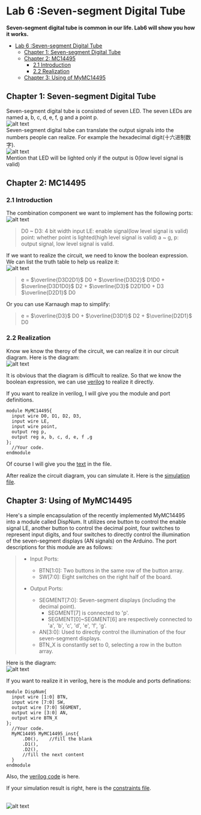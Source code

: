 # Lab 6 :Seven-segment Digital Tube
**Seven-segment digital tube is common in our life. Lab6 will show you how it works.**

- [Lab 6 :Seven-segment Digital Tube](#lab-6-seven-segment-digital-tube)
  - [Chapter 1: Seven-segment Digital Tube](#chapter-1-seven-segment-digital-tube)
  - [Chapter 2: MC14495](#chapter-2-mc14495)
    - [2.1 Introduction](#21-introduction)
    - [2.2 Realization](#22-realization)
  - [Chapter 3: Using of MyMC14495](#chapter-3-using-of-mymc14495)


## Chapter 1: Seven-segment Digital Tube

  Seven-segment digital tube is consisted of seven LED. The seven LEDs are named a, b, c, d, e, f, g and a point p.
  <br />![alt text](image/one_display.png)<br />
  Seven-segment digital tube can translate the output signals into the numbers people can realize. For example the hexadecimal digit(十六进制数字).
  <br />![alt text](image/opt_segment.jpg)<br />
  Mention that LED will be lighted only if the output is 0(low level signal is valid)

## Chapter 2: MC14495
### 2.1 Introduction
  The combination component we want to implement has the following ports:
  <br />![alt text](image/my_mc14495.png)<br />
  > D0 ~ D3: 4 bit width input
  > LE: enable signal(low level signal is valid)
  > point: whether point is lighted(high level signal is valid)
  > a ~ g, p: output signal, low level signal is valid.

  If we want to realize the circuit, we need to know the boolean expression. We can list the truth table to help us realize it:
  <br />![alt text](image/truth_table.png)<br />

  > e = $\overline{D3D2D1}$ D0 + $\overline{D3D2}$ D1D0 + $\overline{D3D1D0}$ D2 + $\overline{D3}$ D2D1D0 + D3 $\overline{D2D1}$ D0

  Or you can use Karnaugh map to simplify:
  > e = $\overline{D3}$ D0 + $\overline{D3D1}$ D2 + $\overline{D2D1}$ D0

### 2.2 Realization
  Know we know the theroy of the circuit, we can realize it in our circuit diagram. Here is the diagram:
  <br />![alt text](image/circuit_mc14495.png)<br />

  It is obvious that the diagram is difficult to realize. So that we know the boolean expression, we can use <a href="https://en.wikipedia.org/wiki/Verilog#:~:text=Verilog%2C%20standardized%20as%20IEEE%201364,register%2Dtransfer%20level%20of%20abstraction.">verilog</a> to realize it directly.

  If you want to realize in verilog, I will give you the module and port definitions.
  ```
  module MyMC14495{
    input wire D0, D1, D2, D3,
    input wire LE,
    input wire point,
    output reg p,
    output reg a, b, c, d, e, f ,g
  };
    //Your code.
  endmodule
  ```
  Of course I will give you the [text](MyMC14495.v) in the file.

  After realize the circuit diagram, you can simulate it. Here is the [simulation file](MyMC14495_tb.v).

## Chapter 3: Using of MyMC14495
  Here's a simple encapsulation of the recently implemented MyMC14495 into a module called DispNum. It utilizes one button to control the enable signal LE, another button to control the decimal point, four switches to represent input digits, and four switches to directly control the illumination of the seven-segment displays (AN signals) on the Arduino. The port descriptions for this module are as follows:

  > + Input Ports:
>   
>   + BTN[1:0]: Two buttons in the same row of the button array.
>   + SW[7:0]: Eight switches on the right half of the board.
> 
  > + Output Ports:
> 
>   + SEGMENT[7:0]: Seven-segment displays (including the decimal point).
>     + SEGMENT[7] is connected to 'p'.
>     + SEGMENT[0]~SEGMENT[6] are respectively connected to 'a', 'b', 'c', 'd', 'e', 'f', 'g'.
>   + AN[3:0]: Used to directly control the illumination of the four seven-segment displays.
>   + BTN_X is constantly set to 0, selecting a row in the button array.
  
  Here is the diagram:
  <br />![alt text](image/updated_disp_num.png)<br />

  If you want to realize it in verilog, here is the module and ports definations:
  ```
  module DispNum{
    input wire [1:0] BTN,
    input wire [7:0] SW,
    output wire [7:0] SEGMENT,
    output wire [3:0] AN,
    output wire BTN_X
  };
    //Your code.
    MyMC14495 MyMC14495_inst{
        .D0(),    //fill the blank
        .D1(),
        .D2(),
        //fill the next content
    }
  endmodule
  ```

  Also, the [verilog code](DispNum.v) is here.

  If your simulation result is right, here is the [constraints file](constraints_lab6.xdc).

  <br />![alt text](image/result.jpg)<br />
